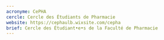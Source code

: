 ```yaml
---
acronyme: CePHA
cercle: Cercle des Étudiants de Pharmacie
website: https://cephaulb.wixsite.com/cepha
brief: Cercle des Étudiant•e•s de la Faculté de Pharmacie
---
```


